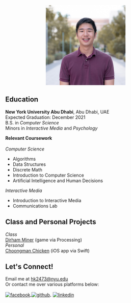 <p style = "text-align:center;">
  <img src="photo.jpg" alt="me" width="250" height="250">
</p>

## Education
**New York University Abu Dhabi**, Abu Dhabi, UAE <br/>
Expected Graduation: December 2021 <br/>
B.S. in *Computer Science* <br/>
Minors in *Interactive Media* and *Psychology* <br/>

**Relevant Coursework** <br/>
<br/>
*Computer Science* <br/>
- Algorithms <br/>
- Data Structures <br/>
- Discrete Math <br/>
- Introduction to Computer Science <br/>
- Artificial Intelligence and Human Decisions <br/>

*Interactive Media* <br/>
- Introduction to Interactive Media <br/>
- Communications Lab <br/>

## Class and Personal Projects
*Class* <br/>
[Dirham Miner](https://github.com/briankim113/introfinal) (game via Processing)
<br/>
*Personal* <br/>
[Choongman Chicken](https://github.com/briankim113/ChoongmanChicken) (iOS app via Swift)

## Let's Connect!
Email me at hk2473@nyu.edu <br/>
Or contact me over various platforms below:

<p float="left">
  <a href="http://www.facebook.com/briankim113">
    <img src="https://image.flaticon.com/icons/png/512/25/25187.png" alt="facebook" width="30" height="30" style="vertical-align:middle">
  </a>
  <a href="http://www.github.com/briankim113">
    <img src="https://cdn.freebiesupply.com/logos/large/2x/github-icon-1-logo-png-transparent.png" alt="github" width="30" height="30" style="vertical-align:middle">
  </a>
  <a href="https://www.linkedin.com/in/brian-kim-44a664198/">
    <img src="https://image.flaticon.com/icons/png/512/49/49656.png" alt="linkedin" width="28" height="28" style="padding-left:5px; vertical-align:middle">
  </a>
</p>
